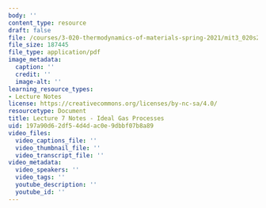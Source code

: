 ```yaml
---
body: ''
content_type: resource
draft: false
file: /courses/3-020-thermodynamics-of-materials-spring-2021/mit3_020s21_l07.pdf
file_size: 187445
file_type: application/pdf
image_metadata:
  caption: ''
  credit: ''
  image-alt: ''
learning_resource_types:
- Lecture Notes
license: https://creativecommons.org/licenses/by-nc-sa/4.0/
resourcetype: Document
title: Lecture 7 Notes - Ideal Gas Processes
uid: 197a90d6-2df5-4d4d-ac0e-9dbbf07b8a89
video_files:
  video_captions_file: ''
  video_thumbnail_file: ''
  video_transcript_file: ''
video_metadata:
  video_speakers: ''
  video_tags: ''
  youtube_description: ''
  youtube_id: ''
---
```

